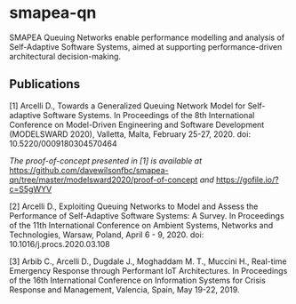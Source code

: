 # smapea-qn
SMAPEA Queuing Networks enable performance modelling and analysis of Self-Adaptive Software Systems, aimed at supporting performance-driven architectural decision-making.

## Publications

[1] Arcelli D., Towards a Generalized Queuing Network Model for Self-adaptive Software Systems. In Proceedings of the 8th International Conference on Model-Driven Engineering and Software Development (MODELSWARD 2020), Valletta, Malta, February 25-27, 2020. doi: 10.5220/0009180304570464

_The proof-of-concept presented in [1] is available at_
https://github.com/davewilsonfbc/smapea-qn/tree/master/modelsward2020/proof-of-concept _and_ https://gofile.io/?c=S5gWYV

[2] Arcelli D., Exploiting Queuing Networks to Model and Assess the Performance of Self-Adaptive Software Systems: A Survey. In Proceedings of the 11th International Conference on Ambient Systems, Networks and Technologies, Warsaw, Poland, April 6 - 9, 2020. doi: 10.1016/j.procs.2020.03.108

[3] Arbib C., Arcelli D., Dugdale J., Moghaddam M. T., Muccini H., Real-time Emergency Response through Performant IoT Architectures. In Proceedings of the 16th International Conference on Information Systems for Crisis Response and Management, Valencia, Spain, May 19-22, 2019.



